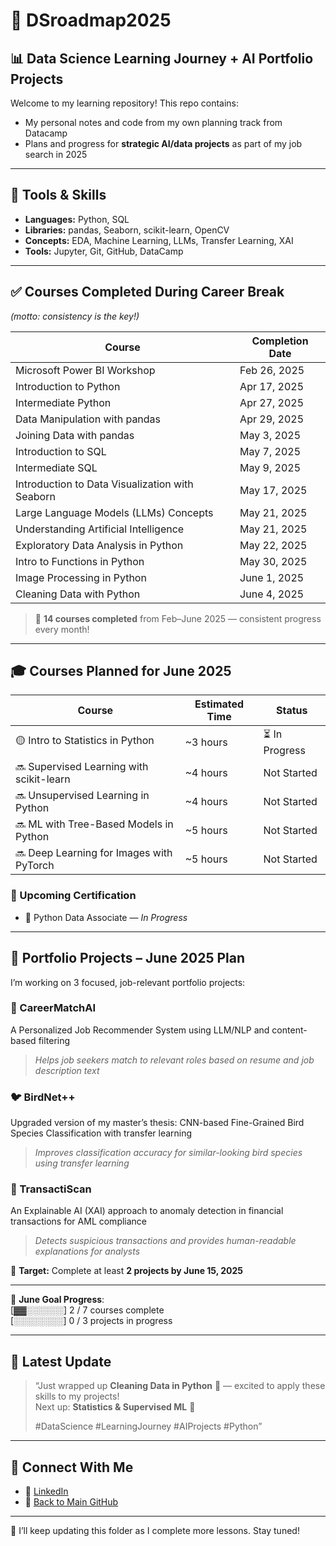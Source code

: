 # 🧭 DSroadmap2025  
## 📊 Data Science Learning Journey + AI Portfolio Projects

Welcome to my learning repository! This repo contains:

- My personal notes and code from my own planning track from Datacamp  
- Plans and progress for **strategic AI/data projects** as part of my job search in 2025

---

## 🧰 Tools & Skills  
- **Languages:** Python, SQL  
- **Libraries:** pandas, Seaborn, scikit-learn, OpenCV  
- **Concepts:** EDA, Machine Learning, LLMs, Transfer Learning, XAI  
- **Tools:** Jupyter, Git, GitHub, DataCamp

---

## ✅ Courses Completed During Career Break  
_(motto: consistency is the key!)_


| **Course**                                      | **Completion Date** |
|------------------------------------------------|----------------------|
| Microsoft Power BI Workshop                    | Feb 26, 2025         |
| Introduction to Python                         | Apr 17, 2025         |
| Intermediate Python                            | Apr 27, 2025         |
| Data Manipulation with pandas                  | Apr 29, 2025         |
| Joining Data with pandas                       | May 3, 2025          |
| Introduction to SQL                            | May 7, 2025          |
| Intermediate SQL                               | May 9, 2025          |
| Introduction to Data Visualization with Seaborn| May 17, 2025         |
| Large Language Models (LLMs) Concepts          | May 21, 2025         |
| Understanding Artificial Intelligence          | May 21, 2025         |
| Exploratory Data Analysis in Python            | May 22, 2025         |
| Intro to Functions in Python                   | May 30, 2025         |
| Image Processing in Python                     | June 1, 2025         |
| Cleaning Data with Python                      | June 4, 2025         |

> 🎯 **14 courses completed** from Feb–June 2025 — consistent progress every month!

---

## 🎓 Courses Planned for June 2025

| **Course**                               | **Estimated Time** | **Status**     |
| ---------------------------------------- | ------------------ | -------------- |
| 🟡 Intro to Statistics in Python         | ~3 hours           | ⏳ In Progress |
| 🔜 Supervised Learning with scikit-learn | ~4 hours           | Not Started    |
| 🔜 Unsupervised Learning in Python       | ~4 hours           | Not Started    |
| 🔜 ML with Tree-Based Models in Python   | ~5 hours           | Not Started    |
| 🔜 Deep Learning for Images with PyTorch | ~5 hours           | Not Started    |

### 📜 Upcoming Certification  
- 🏅 Python Data Associate — *In Progress*
  
---

## 💼 Portfolio Projects – June 2025 Plan

I’m working on 3 focused, job-relevant portfolio projects:

### 🧠 CareerMatchAI  
A Personalized Job Recommender System using LLM/NLP and content-based filtering  
> *Helps job seekers match to relevant roles based on resume and job description text*

### 🐦 BirdNet++  
Upgraded version of my master’s thesis: CNN-based Fine-Grained Bird Species Classification with transfer learning  
> *Improves classification accuracy for similar-looking bird species using transfer learning*

### 💸 TransactiScan  
An Explainable AI (XAI) approach to anomaly detection in financial transactions for AML compliance  
> *Detects suspicious transactions and provides human-readable explanations for analysts*

🎯 **Target:** Complete at least **2 projects by June 15, 2025**

---

📅 **June Goal Progress**:  
[▓▓░░░░░░] 2 / 7 courses complete  
[░░░░░░░░] 0 / 3 projects in progress  

---

## 📣 Latest Update  

> “Just wrapped up **Cleaning Data in Python** 🧹 — excited to apply these skills to my projects!  
> Next up: **Statistics & Supervised ML** 💪  
>  
> #DataScience #LearningJourney #AIProjects #Python”

---

## 🔗 Connect With Me

- 💼 [LinkedIn](https://www.linkedin.com/in/nurulsabrina1910/)  
- 📁 [Back to Main GitHub](https://github.com/sabrinaMKE201073)


--- 

🚀 I’ll keep updating this folder as I complete more lessons. Stay tuned!
